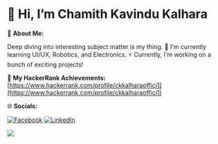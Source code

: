 # 👋 Hi, I’m Chamith Kavindu Kalhara

💫 **About Me:**

Deep diving into interesting subject matter is my thing.
🌱 I'm currently learning UI/UX, Robotics, and Electronics.
⚡ Currently, I'm working on a bunch of exciting projects!

🥳 **My HackerRank Achievements:** [https://www.hackerrank.com/profile/ckkalharaoffici1](https://www.hackerrank.com/profile/ckkalharaoffici1)


🌐 **Socials:**

[![Facebook](https://img.shields.io/badge/Facebook-%231877F2.svg?logo=Facebook&logoColor=white)](https://www.facebook.com/profile.php?id=100080722353200)  <!-- Corrected Facebook link -->
[![LinkedIn](https://img.shields.io/badge/LinkedIn-%230077B5.svg?logo=linkedin&logoColor=white)](https://www.linkedin.com/in/kavindu-kalhara-30a476319)  <!-- Corrected LinkedIn link -->



<!-- Remove this line if you don't want a visit counter -->
[![](https://visitcount.itsvg.in/api?id=kalharaCK&icon=0&color=0)](https://visitcount.itsvg.in)

<!-- Proudly created with GPRM ( https://gprm.itsvg.in ) -->

<!--Important: Replace `path/to/your/profile/picture.jpg` with the actual path to your profile picture. Remove the unnecessary project placeholder and visit counter if they're not applicable. -->
